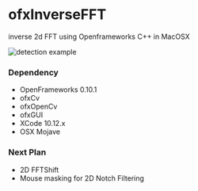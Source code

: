 # ofxInverseFFT
inverse 2d FFT using Openframeworks C++ in MacOSX

![detection example]( https://github.com/bemoregt/ofx2DFFT/blob/master/https://github.com/bemoregt/ofxInverseFFT/blob/master/%EC%8A%A4%ED%81%AC%EB%A6%B0%EC%83%B7%202019-06-29%20%EC%98%A4%ED%9B%84%201.02.32.png "saliency map")

### Dependency
- OpenFrameworks 0.10.1
- ofxCv
- ofxOpenCv
- ofxGUI
- XCode 10.12.x
- OSX Mojave

### Next Plan
- 2D FFTShift
- Mouse masking for 2D Notch Filtering


